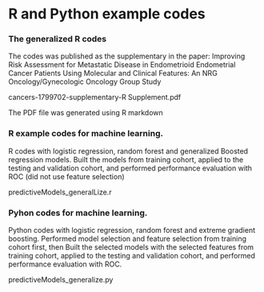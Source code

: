 # R and Python example codes
### The generalized R codes 
The codes was published as the supplementary in the paper: 
Improving Risk Assessment for Metastatic Disease in Endometrioid Endometrial Cancer Patients Using Molecular and Clinical Features: An NRG Oncology/Gynecologic Oncology Group Study

cancers-1799702-supplementary-R Supplement.pdf

The PDF file was generated using R markdown

### R example codes for machine learning.
R codes with logistic regression, random forest and generalized Boosted regression models. Built the models from training cohort, applied to the testing and validation cohort,  and performed performance evaluation with ROC (did not use feature selection)

predictiveModels_generalLize.r
### Pyhon codes for machine learning.
Python codes with logistic regression, random forest and extreme gradient boosting. Performed model selection and feature selection from training cohort first, then Built the selected models with the selected features from training cohort, applied to the testing and validation cohort,  and performed performance evaluation with ROC.

predictiveModels_generalize.py

